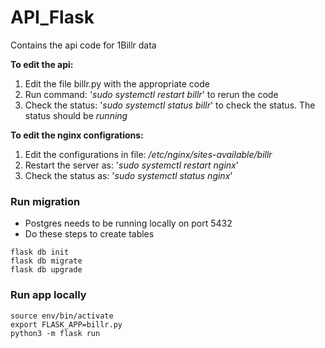# API_Flask

Contains the api code for 1Billr data

**To edit the api:**

1. Edit the file billr.py with the appropriate code
2. Run command: '_sudo systemctl restart billr_' to rerun the code
3. Check the status: '_sudo systemctl status billr_' to check the status. The status should be _running_

**To edit the nginx configrations:**

1. Edit the configurations in file: _/etc/nginx/sites-available/billr_
2. Restart the server as: '_sudo systemctl restart nginx_'
3. Check the status as: '_sudo systemctl status nginx_'

### Run migration

- Postgres needs to be running locally on port 5432
- Do these steps to create tables

```
flask db init
flask db migrate
flask db upgrade
```

### Run app locally

```
source env/bin/activate
export FLASK_APP=billr.py
python3 -m flask run
```
